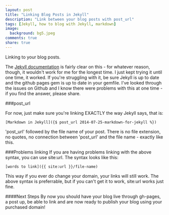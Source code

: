 ```yaml
---
layout: post
title: "Linking Blog Posts in Jekyll"
description: "Link between your blog posts with post_url"
tags: [Jekyll, how to blog with Jekyll, markdown]
image:
  background: bg5.jpeg
comments: true
share: true
---
```


Linking to your blog posts.

The [Jekyll documentation](http://jekyllrb.com/docs/templates/#post-url) is fairly clear on this - for whatever reason, though, it wouldn't work for me for the longest time. I just kept trying it until one time, it worked. If you're struggling with it, be sure Jekyll is up to date and the github pages gem is up to date in your gemfile. I've looked through the issues on Github and I know there were problems with this at one time - if you find the answer, please share.

###post_url

For now, just make sure you're linking EXACTLY the way Jekyll says, that is:

	[Markdown in Jekyll]({$ post_url 2014-07-25-markdown-for-jekyll %})

'post_url' followed by the file name of your post. There is no file extension, no quotes, no connection between 'post_url' and the file name - exactly like this. 

###Problems linking
If you are having problems linking with the above syntax, you can use site:url. The syntax looks like this:

	[words to link]({{ site:url }}/file-name)

This way if you ever do change your domain, your links will still work. The above syntax is preferrable, but if you can't get it to work, site:url works just fine.

####Next Steps
By now you should have your blog live through gh-pages, a post up, be able to link and are now ready to publish your blog using your purchased domain!